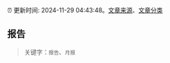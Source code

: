 :alarm_clock: 更新时间: 2024-11-29 04:43:48。[文章来源](/README.md)、[文章分类](/TAGS.md)

## 报告


> 关键字：`报告`、`月报`



